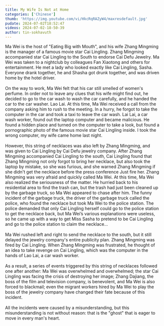 ```yaml
---
title: My Wife Is Not at Home
categories: ['Chinese']
thumb: 'https://img.youtube.com/vi/HkcRqRAZyW4/maxresdefault.jpg'
pudate: 2024-07-02T18:52:47
videos: 2024-07-02-18-50-39
author: tin-sokhavuth
---
```

Ma Wei is the host of "Eating Big with Mouth", and his wife Zhang Mingming is the manager of a famous movie star Cai Lingling. Zhang Mingming accompanied star Cai Lingling to the South to endorse Cai Defu Jewelry. Ma Wei was taken to a nightclub by colleagues Fan Xiaotong and others for entertainment. He met a lady who looked exactly like Cai Lingling, Sasha. Everyone drank together, he and Shasha got drunk together, and was driven home by the hotel driver.
<br/><br/>
On the way to work, Ma Wei felt that his car still smelled of women's perfume. In order not to leave any clues that his wife might find out, he decided to go to the car wash to wash the car carefully, and he handed the car to the car washer. Lao Lai. At this time, Ma Wei received a call from the company asking him to rush to the meeting. In a hurry, he forgot to take the computer in the car and took a taxi to leave the car wash. Lai Lai, a car wash worker, found out the laptop computer and became malicious. He found a hidden place and turned on the computer to take a look, but found a pornographic photo of the famous movie star Cai Lingling inside. I took the wrong computer, my wife came home last night.
<br/><br/>
However, this string of necklaces was also left by Zhang Mingming, and was given to Cai Lingling by Cai Defu jewelry company. After Zhang Mingming accompanied Cai Lingling to the south, Cai Lingling found that Zhang Mingming not only forgot to bring her necklace, but also took the laptop by mistake, so she was furious, and she warned Zhang Mingming if she didn't get the necklace before the press conference Just fire her. Zhang Mingming was very afraid and quickly called Ma Wei. At this time, Ma Wei also realized the seriousness of the matter. He hurried back to his residential area to find the trash can, but the trash had just been cleaned up by the garbage truck, so Ma Wei appeared to chase after him. The funny incident of the garbage truck, the driver of the garbage truck called the police, who found the necklace but took Ma Wei to the police station. The police demanded that only Cai Lingling herself could go to the police station to get the necklace back, but Ma Wei’s various explanations were useless, so he came up with a way to get Miss Sasha to pretend to be Cai Lingling and go to the police station to claim the necklace...
<br/><br/>
Ma Wei rushed left and right to send the necklace to the south, but it still delayed the jewelry company's entire publicity plan. Zhang Mingming was fired by Cai Lingling. When Zhang Mingming was frustrated, he thought of an idea to take revenge on Cai Lingling, which was the computer in the hands of Lao Lai, a car wash worker.
<br/><br/>
As a result, a series of events triggered by this string of necklaces followed one after another: Ma Wei was overwhelmed and overwhelmed; the star Cai Lingling was facing the crisis of destroying her image; Zhang Dajiang, the boss of the film and television company, is benevolent, and Ma Wei is also forced to blackmail; even the migrant workers hired by Ma Wei to play the boss of the jewelry company have changed their fate because of this incident.
<br/><br/>
All the incidents were caused by a misunderstanding, but this misunderstanding is not without reason: that is the "ghost" that is eager to move in every man's heart.
